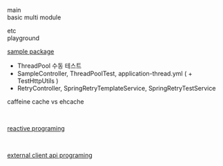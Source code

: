 
main <br>
basic multi module <br>


etc <br>
playground <br>

[sample package](https://github.com/albbloomer/back/blob/main/store-api/src/main/java/com/company/store/practiceandrefactoring/controller) <br>

- ThreadPool 수동 테스트
- SampleController, ThreadPoolTest, application-thread.yml ( + TestHttpUtils )
- RetryController, SpringRetryTemplateService, SpringRetryTestService


caffeine cache vs ehcache <br>

<br>

[reactive programing](https://github.com/albbloomer/back/tree/main/store-api/src/main/java/com/company/store/practiceandrefactoring/reactive)

<br>

[external client api programing](https://github.com/albbloomer/back/tree/main/external-api/src/main/java/com/company/external)